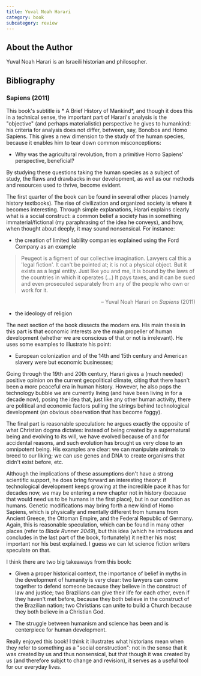 ```yaml
---
title: Yuval Noah Harari
category: book
subcategory: review
---
```


## About the Author

Yuval Noah Harari is an Israeili historian and philosopher.


## Bibliography

### Sapiens (2011)
 This book's subtitle is * A Brief History of Mankind*, and though it does this in a technical sense, the important part of Harari's analysis is the "objective" (and perhaps materialistic) perspective he gives to humankind: his criteria for analysis does not differ, between, say, Bonobos and Homo Sapiens. This gives a new dimension to the study of the human species, because it enables him to tear down common misconceptions:

* Why was the agricultural revolution, from a primitive Homo Sapiens' perspective, beneficial?

By studying these questions taking the human species as a subject of study, the flaws and drawbacks in our development, as well as our methods and resources used to thrive, become evident.

The first quarter of the book can be found in several other places (namely history textbooks). The rise of civilization and organized society is where it becomes interesting. Through simple explanations, Harari explains clearly what is a social construct: a common belief a society has in something immaterial/fictional (my paraphrasing of the idea he conveys), and how, when thought about deeply, it may sound nonsensical. For instance:

* the creation of limited liability companies explained using the Ford Company as an example

> Peugeot is a figment of our collective imagination. Lawyers cal this a 'legal fiction'. It can't be pointed at; it is not a physical object. But it exists as a legal entity. Just like you and me, it is bound by the laws of the countries in which it operates (...) It pays taxes, and it can be sued and even prosecuted separately from any of the people who own or work for it.

<p style="color:#696969;text-align: right;">
&ndash; Yuval Noah Harari on <em>Sapiens</em> (2011)
</p>

* the ideology of religion


The next section of the book dissects the modern era. His main thesis in this part is that economic interests are the main propeller of human development (whether we are conscious of that or not is irrelevant). He uses some examples to illustrate his point:

* European colonization and of the 14th and 15th century and American slavery were but economic businesses;

Going through the 19th and 20th century, Harari gives a (much needed) positive opinion on the current geopolitical climate, citing that there hasn't been a more peaceful era in human history.  However, he also pops the technology bubble we are currently living (and have been living in for a decade now), posing the idea that, just like any other human activity, there are political and economic factors pulling the strings behind technological development (an obvious observation that has become foggy).

The final part is reasonable speculation: he argues exactly the opposite of what Christian dogma dictates: instead of being created by a supernatural being and evolving to its will, we have evolved because of and for accidental reasons, and such evolution has brought us very close to an omnipotent being. His examples are clear: we can manipulate animals to breed to our liking; we can use genes and DNA to create organisms that didn't exist before, etc.

Although the implications of these assumptions don't have a strong scientific support, he does bring forward an interesting theory: if technological development keeps growing at the incredible pace it has for decades now, we may be entering a new chapter not in history (because that would need us to be humans in the first place), but in our condition as humans. Genetic modifications may bring forth a new kind of Homo Sapiens, which is physically and mentally different from humans from Ancient Greece, the Ottoman Empire, and the Federal Republic of Germany. Again, this is reasonable speculation, which can be found in many other places (refer to *Blade Runner 2049*), but this idea (which he introduces and concludes in the last part of the book, fortunately) it neither his most important nor his best explained. I guess we can let science fiction writers speculate on that.

I think there are two big takeaways from this book:

* Given a proper historical context, the importance of  belief in myths in the development of humanity is very clear: two lawyers can come together to defend someone because they believe in the construct of law and justice; two Brazilians can give their life for each other, even if they haven't met before, because they both believe in the construct of the Brazilian nation; two Christians can unite to build a Church because they both believe in a Christian God.

* The struggle between humanism and science has been and is centerpiece for human development.

<!-- &nbsp; -->

Really enjoyed this book! I think it illustrates what historians mean when they refer to something as a "social construction": not in the sense that it was created by us and thus nonsensical, but that though it was created by us (and therefore subjct to change and revision), it serves as a useful tool for our everyday lives.
